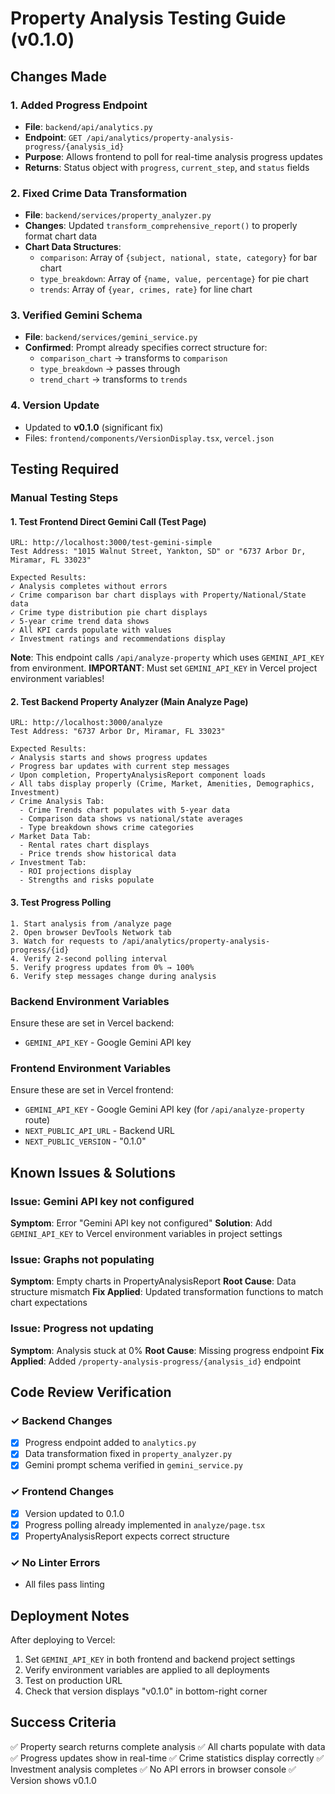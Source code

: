 # Property Analysis Testing Guide (v0.1.0)

## Changes Made

### 1. Added Progress Endpoint
- **File**: `backend/api/analytics.py`
- **Endpoint**: `GET /api/analytics/property-analysis-progress/{analysis_id}`
- **Purpose**: Allows frontend to poll for real-time analysis progress updates
- **Returns**: Status object with `progress`, `current_step`, and `status` fields

### 2. Fixed Crime Data Transformation
- **File**: `backend/services/property_analyzer.py`
- **Changes**: Updated `transform_comprehensive_report()` to properly format chart data
- **Chart Data Structures**:
  - `comparison`: Array of `{subject, national, state, category}` for bar chart
  - `type_breakdown`: Array of `{name, value, percentage}` for pie chart
  - `trends`: Array of `{year, crimes, rate}` for line chart

### 3. Verified Gemini Schema
- **File**: `backend/services/gemini_service.py`
- **Confirmed**: Prompt already specifies correct structure for:
  - `comparison_chart` → transforms to `comparison`
  - `type_breakdown` → passes through
  - `trend_chart` → transforms to `trends`

### 4. Version Update
- Updated to **v0.1.0** (significant fix)
- Files: `frontend/components/VersionDisplay.tsx`, `vercel.json`

## Testing Required

### Manual Testing Steps

#### 1. Test Frontend Direct Gemini Call (Test Page)
```
URL: http://localhost:3000/test-gemini-simple
Test Address: "1015 Walnut Street, Yankton, SD" or "6737 Arbor Dr, Miramar, FL 33023"

Expected Results:
✓ Analysis completes without errors
✓ Crime comparison bar chart displays with Property/National/State data
✓ Crime type distribution pie chart displays 
✓ 5-year crime trend data shows
✓ All KPI cards populate with values
✓ Investment ratings and recommendations display
```

**Note**: This endpoint calls `/api/analyze-property` which uses `GEMINI_API_KEY` from environment.
**IMPORTANT**: Must set `GEMINI_API_KEY` in Vercel project environment variables!

#### 2. Test Backend Property Analyzer (Main Analyze Page)
```
URL: http://localhost:3000/analyze
Test Address: "6737 Arbor Dr, Miramar, FL 33023"

Expected Results:
✓ Analysis starts and shows progress updates
✓ Progress bar updates with current step messages
✓ Upon completion, PropertyAnalysisReport component loads
✓ All tabs display properly (Crime, Market, Amenities, Demographics, Investment)
✓ Crime Analysis Tab:
  - Crime Trends chart populates with 5-year data
  - Comparison data shows vs national/state averages
  - Type breakdown shows crime categories
✓ Market Data Tab:
  - Rental rates chart displays
  - Price trends show historical data
✓ Investment Tab:
  - ROI projections display
  - Strengths and risks populate
```

#### 3. Test Progress Polling
```
1. Start analysis from /analyze page
2. Open browser DevTools Network tab
3. Watch for requests to /api/analytics/property-analysis-progress/{id}
4. Verify 2-second polling interval
5. Verify progress updates from 0% → 100%
6. Verify step messages change during analysis
```

### Backend Environment Variables
Ensure these are set in Vercel backend:
- `GEMINI_API_KEY` - Google Gemini API key

### Frontend Environment Variables  
Ensure these are set in Vercel frontend:
- `GEMINI_API_KEY` - Google Gemini API key (for `/api/analyze-property` route)
- `NEXT_PUBLIC_API_URL` - Backend URL
- `NEXT_PUBLIC_VERSION` - "0.1.0"

## Known Issues & Solutions

### Issue: Gemini API key not configured
**Symptom**: Error "Gemini API key not configured" 
**Solution**: Add `GEMINI_API_KEY` to Vercel environment variables in project settings

### Issue: Graphs not populating
**Symptom**: Empty charts in PropertyAnalysisReport
**Root Cause**: Data structure mismatch
**Fix Applied**: Updated transformation functions to match chart expectations

### Issue: Progress not updating
**Symptom**: Analysis stuck at 0%
**Root Cause**: Missing progress endpoint
**Fix Applied**: Added `/property-analysis-progress/{analysis_id}` endpoint

## Code Review Verification

### ✓ Backend Changes
- [x] Progress endpoint added to `analytics.py`
- [x] Data transformation fixed in `property_analyzer.py`
- [x] Gemini prompt schema verified in `gemini_service.py`

### ✓ Frontend Changes
- [x] Version updated to 0.1.0
- [x] Progress polling already implemented in `analyze/page.tsx`
- [x] PropertyAnalysisReport expects correct structure

### ✓ No Linter Errors
- All files pass linting

## Deployment Notes

After deploying to Vercel:
1. Set `GEMINI_API_KEY` in both frontend and backend project settings
2. Verify environment variables are applied to all deployments
3. Test on production URL
4. Check that version displays "v0.1.0" in bottom-right corner

## Success Criteria

✅ Property search returns complete analysis
✅ All charts populate with data
✅ Progress updates show in real-time
✅ Crime statistics display correctly
✅ Investment analysis completes
✅ No API errors in browser console
✅ Version shows v0.1.0

